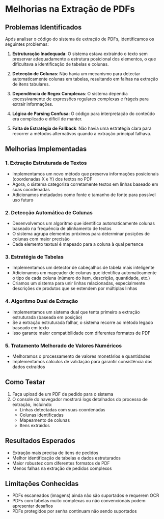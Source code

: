 # Melhorias na Extração de PDFs

## Problemas Identificados

Após analisar o código do sistema de extração de PDFs, identificamos os seguintes problemas:

1. **Estruturação Inadequada**: O sistema estava extraindo o texto sem preservar adequadamente a estrutura posicional dos elementos, o que dificultava a identificação de tabelas e colunas.

2. **Detecção de Colunas**: Não havia um mecanismo para detectar automaticamente colunas em tabelas, resultando em falhas na extração de itens tabulares.

3. **Dependência de Regex Complexas**: O sistema dependia excessivamente de expressões regulares complexas e frágeis para extrair informações.

4. **Lógica de Parsing Confusa**: O código para interpretação do conteúdo era complicado e difícil de manter.

5. **Falta de Estratégia de Fallback**: Não havia uma estratégia clara para recorrer a métodos alternativos quando a extração principal falhava.

## Melhorias Implementadas

### 1. Extração Estruturada de Textos
- Implementamos um novo método que preserva informações posicionais (coordenadas X e Y) dos textos no PDF
- Agora, o sistema categoriza corretamente textos em linhas baseado em suas coordenadas
- Adicionamos metadados como fonte e tamanho de fonte para possível uso futuro

### 2. Detecção Automática de Colunas
- Desenvolvemos um algoritmo que identifica automaticamente colunas baseado na frequência de alinhamento de textos
- O sistema agrupa elementos próximos para determinar posições de colunas com maior precisão
- Cada elemento textual é mapeado para a coluna à qual pertence

### 3. Estratégia de Tabelas
- Implementamos um detector de cabeçalhos de tabela mais inteligente
- Adicionamos um mapeador de colunas que identifica automaticamente o tipo de cada coluna (número do item, descrição, quantidade, etc.)
- Criamos um sistema para unir linhas relacionadas, especialmente descrições de produtos que se estendem por múltiplas linhas

### 4. Algoritmo Dual de Extração
- Implementamos um sistema dual que tenta primeiro a extração estruturada (baseada em posição)
- Se a extração estruturada falhar, o sistema recorre ao método legado baseado em texto
- Isso garante maior compatibilidade com diferentes formatos de PDF

### 5. Tratamento Melhorado de Valores Numéricos
- Melhoramos o processamento de valores monetários e quantidades
- Implementamos cálculos de validação para garantir consistência dos dados extraídos

## Como Testar

1. Faça upload de um PDF de pedido para o sistema
2. O console do navegador mostrará logs detalhados do processo de extração, incluindo:
   - Linhas detectadas com suas coordenadas
   - Colunas identificadas 
   - Mapeamento de colunas
   - Itens extraídos

## Resultados Esperados

- Extração mais precisa de itens de pedidos
- Melhor identificação de tabelas e dados estruturados
- Maior robustez com diferentes formatos de PDF
- Menos falhas na extração de pedidos complexos

## Limitações Conhecidas

- PDFs escaneados (imagens) ainda não são suportados e requerem OCR
- PDFs com tabelas muito complexas ou não convencionais podem apresentar desafios
- PDFs protegidos por senha continuam não sendo suportados 